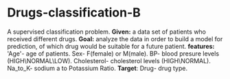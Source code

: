 # Drugs-classification-B
A supervised classification problem. 
**Given:** a data set of patients who received different drugs.
**Goal:** analyze the data in order to build a model for prediction, of which drug would be suitable for a future patient.
**features:**
'Age'- age of patients.
Sex- F(female) or M(male).
BP- blood presure levels (HIGH\NORMAL\LOW).
Cholesterol- cholesterol levels (HIGH\NORMAL).
Na_to_K- sodium a to Potassium Ratio.
**Target**:
Drug- drug type.
